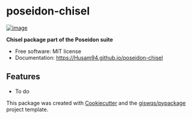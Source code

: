 # poseidon-chisel


[![image](https://img.shields.io/pypi/v/poseidon-chisel.svg)](https://pypi.python.org/pypi/poseidon-chisel)


**Chisel package part of the Poseidon suite**

-   Free software: MIT license
-   Documentation: https://Husam94.github.io/poseidon-chisel
    

## Features

-   To do

This package was created with [Cookiecutter](https://github.com/cookiecutter/cookiecutter) and the [giswqs/pypackage](https://github.com/giswqs/pypackage) project template.
